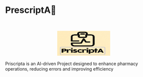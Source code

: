 #  PrescriptA💊
                    
 <br>
  <p align="center">
    <img src="Screenshots/Priscripta.logo.png" alt="PriscriptA" width="170" height="80">
  </p>

                         
Priscripta is an AI-driven Project designed to enhance pharmacy operations, reducing errors and improving efficiency 
